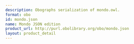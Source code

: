 ```yaml
---
description: Obographs serialization of mondo.owl.
format: obo
id: mondo.json
name: Mondo JSON edition
product_url: http://purl.obolibrary.org/obo/mondo.json
layout: product_detail
---
```

